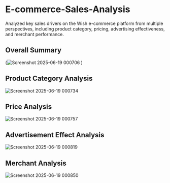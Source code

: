 # E-commerce-Sales-Analysis
Analyzed key sales drivers on the Wish e-commerce platform from multiple perspectives, including product category, pricing, advertising effectiveness, and merchant performance.

## Overall Summary
(![Screenshot 2025-06-19 000706](https://github.com/user-attachments/assets/63963569-089a-4b03-9924-b2b39ae1c56f)
)

## Product Category Analysis
![Screenshot 2025-06-19 000734](https://github.com/user-attachments/assets/3628eb81-8899-457d-a3f8-5afbc99339ea)

## Price Analysis
![Screenshot 2025-06-19 000757](https://github.com/user-attachments/assets/bc6d87f4-2cbe-4294-b960-1c6f8f8627e3)

## Advertisement Effect Analysis
![Screenshot 2025-06-19 000819](https://github.com/user-attachments/assets/b1851a0b-fbbe-4c16-bc8f-6bfc361ad0ff)

## Merchant Analysis
![Screenshot 2025-06-19 000850](https://github.com/user-attachments/assets/126387c9-2d2f-4844-a328-c8014e097489)
